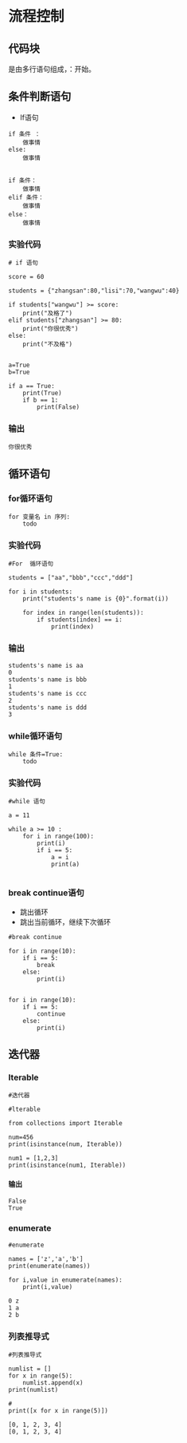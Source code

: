 # 流程控制
## 代码块
是由多行语句组成，：开始。


## 条件判断语句
- If语句

```
if 条件 ：
    做事情
else:
    做事情


if 条件：
    做事情
elif 条件：
    做事情
else：
    做事情
```

### 实验代码
```
# if 语句

score = 60

students = {"zhangsan":80,"lisi":70,"wangwu":40}

if students["wangwu"] >= score:
    print("及格了")
elif students["zhangsan"] >= 80:
    print("你很优秀")
else:
    print("不及格")


a=True
b=True

if a == True:
    print(True)
    if b == 1:
        print(False)

```

### 输出
```
你很优秀
```


## 循环语句
### for循环语句
```
for 变量名 in 序列:
    todo

```

### 实验代码
```
#For  循环语句

students = ["aa","bbb","ccc","ddd"]

for i in students:
    print("students's name is {0}".format(i))

    for index in range(len(students)):
        if students[index] == i:
            print(index)
```

### 输出
```
students's name is aa
0
students's name is bbb
1
students's name is ccc
2
students's name is ddd
3
```


### while循环语句
```
while 条件=True:
    todo
```

### 实验代码

```
#while 语句

a = 11

while a >= 10 :
    for i in range(100):
        print(i)
        if i == 5:
            a = i
            print(a)
            
```

### break continue语句
- 跳出循环
- 跳出当前循环，继续下次循环

```
#break continue

for i in range(10):
    if i == 5:
        break    
    else:
        print(i)


for i in range(10):
    if i == 5:
        continue  
    else:
        print(i)

```


## 迭代器
### Iterable
```
#迭代器

#lterable

from collections import Iterable

num=456
print(isinstance(num, Iterable))

num1 = [1,2,3]
print(isinstance(num1, Iterable))
```

#### 输出
```
False
True
```

### enumerate
```
#enumerate

names = ['z','a','b']
print(enumerate(names))

for i,value in enumerate(names):
    print(i,value)
```
```
0 z
1 a
2 b
```


### 列表推导式

```
#列表推导式

numlist = []
for x in range(5):
    numlist.append(x)
print(numlist)

#
print([x for x in range(5)])
```

```
[0, 1, 2, 3, 4]
[0, 1, 2, 3, 4]
```